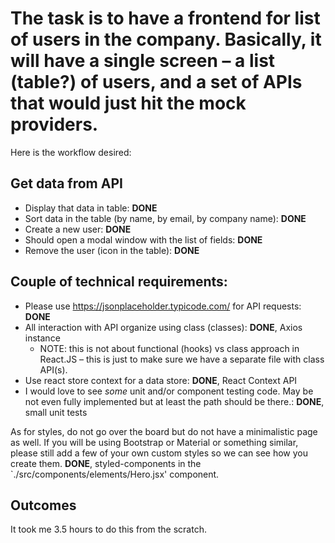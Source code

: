 # The task is to have a frontend for list of users in the company. Basically, it will have a single screen – a list (table?) of users, and a set of APIs that would just hit the mock providers.

Here is the workflow desired:

## Get data from API

- Display that data in table: **DONE**
- Sort data in the table (by name, by email, by company name): **DONE**
- Create a new user: **DONE**
- Should open a modal window with the list of fields: **DONE**
- Remove the user (icon in the table): **DONE**

## Couple of technical requirements:

- Please use https://jsonplaceholder.typicode.com/ for API requests: **DONE**
- All interaction with API organize using class (classes): **DONE**, Axios instance
  - NOTE: this is not about functional (hooks) vs class approach in React.JS – this is just to make sure we have a separate file with class API(s).
- Use react store context for a data store: **DONE**, React Context API
- I would love to see _some_ unit and/or component testing code. May be not even fully implemented but at least the path should be there.: **DONE**, small unit tests

As for styles, do not go over the board but do not have a minimalistic page as well. If you will be using Bootstrap or Material or something similar, please still add a few of your own custom styles so we can see how you create them. **DONE**, styled-components in the `./src/components/elements/Hero.jsx' component.


## Outcomes

It took me 3.5 hours to do this from the scratch. 

